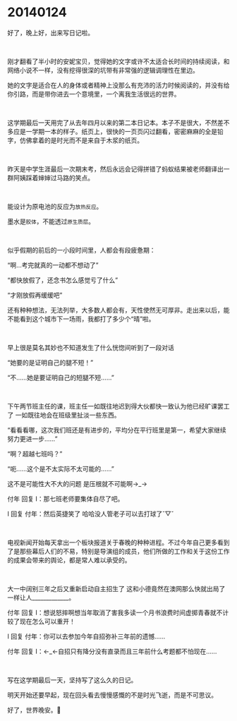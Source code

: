 # 20140124

好了，晚上好，出来写日记啦。

<br/>

刚才翻看了半小时的安妮宝贝，觉得她的文字或许不太适合长时间的持续阅读，和网络小说不一样，没有挖得很深的坑带有非常强的逻辑调理性在里边。

她的文字是适合在人的身体或者精神上没那么有充沛的活力时候阅读的，并没有给你引路，而是带你进去一个意境里，一个离我生活很远的世界。

 <br/>

这学期最后一天用完了从去年四月以来的第二本日记本。本子不是很大，不然差不多应是一学期一本的样子。纸页上，很快的一页页闪过翻看，密密麻麻的全是铅字，仿佛拿着的是时光而不是来自于木浆的纸页。

<br/>

昨天是中学生涯最后一次期末考，然后永远会记得拼错了蚂蚁结果被老师翻译出一群阿姨踩着婶婶过马路的笑点。

<br/>

能设计为原电池的反应为`放热反应`。

墨水是`胶体`，不能透过`原生质层`。

<br/>

似乎假期的前后的一小段时间里，人都会有段疲惫期：

“啊…考完就真的一动都不想动了” 

“都快放假了，还念书怎么感觉亏了什么” 

“才刚放假再缓缓吧” 

还有种种想法，无法列举，大多数人都会有，天性使然无可厚非。走出来以后，能不能看到这个城市下一场雨，我都打了多少个“晴”啦。

<br/>

早上很是莫名其妙也不知道发生了什么恍惚间听到了一段对话 

“她要的是证明自己的腿不短！” 

“不…...她是要证明自己的短腿不短……”

 <br/>

下午两节班主任的课，班主任一如既往地迟到得大伙都快一致认为他已经旷课罢工了 一如既往地会在班级里扯淡一些东西。 

“看看看哪，这次我们班还是有进步的，平均分在平行班里是第一，希望大家继续努力更进一步...…” 

“啊？超越七班吗？”

“呃…...这个是不太实际不太可能的…...”

这不是可能性大不大的问题 是压根就不可能啊→_→

付年 回复 I：那七班老师要集体自尽了吧。

I 回复 付年：然后英捷笑了 哈哈没人管老子可以去打球了ˇ▽ˇ

<br/>

电视新闻开始每天拿出一个板块报道关于春晚的种种进程。不过今年自己更多看到了是那些幕后人们的不易，特别是导演组的成员，他们所做的工作和关于这份工作的成果会带来的舆论，都是常人难以承受的。

<br/>

大一中阔别三年之后又重新启动自主招生了 这和小德竟然在澳网那么快就出局了一样让人_____________。

付年 回复 I：想说怒摔啊想当年取消了害我多读一个月书浪费时间虚掷青春就不计较了现在怎么可以重开！

I 回复 付年：你可以去参加今年自招弥补三年前的遗憾......

付年 回复 I：←_←自招只有降分没有直录而且三年前什么考题都不怕现在......

<br/>

写在这学期最后一天，坚持写了这么久的日记。

明天开始还要早起，现在回头看去慢慢感慨的不是时光飞逝，而是不可思议。

好了，世界晚安。🌙